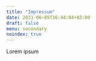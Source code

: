 ```yaml
---
title: "Impressum"
date: 2021-06-05T16:44:04+02:00
draft: false
menu: secondary
noindex: true
---
```


Lorem ipsum
